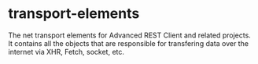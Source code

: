 # transport-elements
The net transport elements for Advanced REST Client and related projects. It contains all the objects that are responsible for transfering data over the internet via XHR, Fetch, socket, etc.
